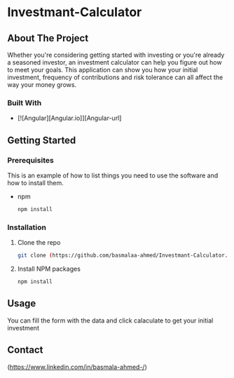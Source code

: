 # Investmant-Calculator
<!-- ABOUT THE PROJECT -->
## About The Project

Whether you're considering getting started with investing or you're already a seasoned investor, an investment calculator can help you figure out how to meet your goals.
This application can show you how your initial investment, frequency of contributions and risk tolerance can all affect the way your money grows.



### Built With
* [![Angular][Angular.io]][Angular-url]




<!-- GETTING STARTED -->
## Getting Started

### Prerequisites

This is an example of how to list things you need to use the software and how to install them.
* npm
  ```sh
  npm install
  ```

### Installation

1. Clone the repo
   ```sh
   git clone (https://github.com/basmalaa-ahmed/Investmant-Calculator.git)
   ```
2. Install NPM packages
   ```sh
   npm install
   ```



<!-- USAGE EXAMPLES -->
## Usage

You can fill the form with the data and click calaculate to get your initial investment


<!-- CONTACT -->
## Contact

(https://www.linkedin.com/in/basmala-ahmed-/) 








